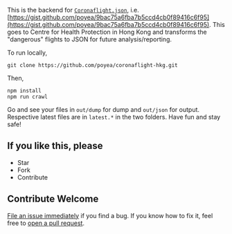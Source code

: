 This is the backend for [`Coronaflight.json`](https://gist.github.com/poyea/9bac75a6fba7b5ccd4cb0f89416c6f95), i.e. [https://gist.github.com/poyea/9bac75a6fba7b5ccd4cb0f89416c6f95](https://gist.github.com/poyea/9bac75a6fba7b5ccd4cb0f89416c6f95). This goes to Centre for Health Protection in Hong Kong and transforms the "dangerous" flights to JSON for future analysis/reporting. 

To run locally, 
```
git clone https://github.com/poyea/coronaflight-hkg.git
```
Then,
```
npm install
npm run crawl
```
Go and see your files in `out/dump` for dump and `out/json` for output. Respective latest files are in `latest.*` in the two folders. Have fun and stay safe!

## If you like this, please
* Star
* Fork
* Contribute

## Contribute Welcome
[File an issue immediately](https://github.com/poyea/coronaflight-hkg/issues) if you find a bug. If you know how to fix it, feel free to [open a pull request](https://github.com/poyea/coronaflight-hkg/pulls).